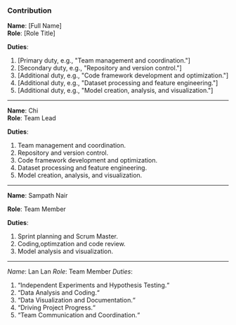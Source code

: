 ### Contribution 

**Name**: [Full Name]  
**Role**: [Role Title]  

**Duties**:
1. [Primary duty, e.g., "Team management and coordination."]
2. [Secondary duty, e.g., "Repository and version control."]
3. [Additional duty, e.g., "Code framework development and optimization."]
4. [Additional duty, e.g., "Dataset processing and feature engineering."]
5. [Additional duty, e.g., "Model creation, analysis, and visualization."]

---

**Name**: Chi  
**Role**: Team Lead  

**Duties**:
1. Team management and coordination.  
2. Repository and version control.  
3. Code framework development and optimization.  
4. Dataset processing and feature engineering.  
5. Model creation, analysis, and visualization.

---

**Name**: Sampath Nair 

**Role**: Team Member  

**Duties**:
1. Sprint planning and Scrum Master.  
2. Coding,optimzation and code review.  
3. Model analysis and visualization.

---

*Name*: Lan Lan
*Role*: Team Member
*Duties*:
1. “Independent Experiments and Hypothesis Testing.“
2. “Data Analysis and Coding.“
3. “Data Visualization and Documentation.“
4. “Driving Project Progress.“
5. “Team Communication and Coordination.“
 
